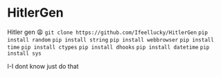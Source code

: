 # HitlerGen
Hitler gen 😩
`git clone https://github.com/Ifeellucky/HitlerGen`
`pip install random`
`pip install string`
`pip install webbrowser`
`pip install time`
`pip install ctypes`
`pip install dhooks`
`pip install datetime`
`pip install sys`

I-I dont know just do that
